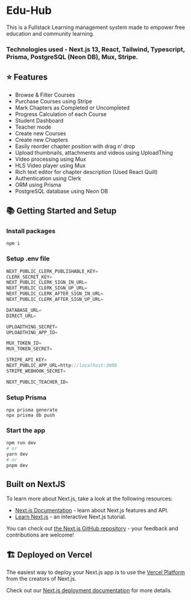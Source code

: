 # Edu-Hub
This is a Fullstack Learning management system made to empower free education and community learning. 
### Technologies used - Next.js 13, React, Tailwind, Typescript, Prisma, PostgreSQL (Neon DB), Mux, Stripe.  

## ⭐ Features

- Browse & Filter Courses
- Purchase Courses using Stripe
- Mark Chapters as Completed or Uncompleted
- Progress Calculation of each Course
- Student Dashboard
- Teacher mode
- Create new Courses
- Create new Chapters
- Easily reorder chapter position with drag n’ drop 
- Upload thumbnails, attachments and videos using UploadThing
- Video processing using Mux
- HLS Video player using Mux
- Rich text editor for chapter description (Used React Quill)
- Authentication using Clerk
- ORM using Prisma
- PostgreSQL database using Neon DB

## 📚 Getting Started and Setup

### Install packages

```shell
npm i
```

### Setup .env file
```js
NEXT_PUBLIC_CLERK_PUBLISHABLE_KEY=
CLERK_SECRET_KEY=
NEXT_PUBLIC_CLERK_SIGN_IN_URL=
NEXT_PUBLIC_CLERK_SIGN_UP_URL=
NEXT_PUBLIC_CLERK_AFTER_SIGN_IN_URL=
NEXT_PUBLIC_CLERK_AFTER_SIGN_UP_URL=

DATABASE_URL=
DIRECT_URL=

UPLOADTHING_SECRET=
UPLOADTHING_APP_ID=

MUX_TOKEN_ID=
MUX_TOKEN_SECRET=

STRIPE_API_KEY=
NEXT_PUBLIC_APP_URL=http://localhost:3000
STRIPE_WEBHOOK_SECRET=

NEXT_PUBLIC_TEACHER_ID=
```

### Setup Prisma

```shell
npx prisma generate
npx prisma db push

```

### Start the app
```bash
npm run dev
# or
yarn dev
# or
pnpm dev
```

## Built on NextJS

To learn more about Next.js, take a look at the following resources:

- [Next.js Documentation](https://nextjs.org/docs) - learn about Next.js features and API.
- [Learn Next.js](https://nextjs.org/learn) - an interactive Next.js tutorial.

You can check out [the Next.js GitHub repository](https://github.com/vercel/next.js/) - your feedback and contributions are welcome!

## 🏗️ Deployed on Vercel

The easiest way to deploy your Next.js app is to use the [Vercel Platform](https://vercel.com/new?utm_medium=default-template&filter=next.js&utm_source=create-next-app&utm_campaign=create-next-app-readme) from the creators of Next.js.

Check out our [Next.js deployment documentation](https://nextjs.org/docs/deployment) for more details.

